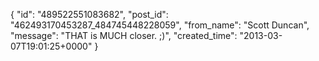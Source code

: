  {
   "id": "489522551083682",
   "post_id": "462493170453287_484745448228059",
   "from_name": "Scott Duncan",
   "message": "THAT is MUCH closer. ;)",
   "created_time": "2013-03-07T19:01:25+0000"
 }

